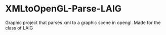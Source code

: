 # XMLtoOpenGL-Parse-LAIG
Graphic project that parses xml to a graphic scene in opengl. Made for the class of LAIG
